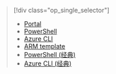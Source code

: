 > [!div class="op_single_selector"]
>- [Portal](../articles/virtual-network/virtual-networks-create-nsg-arm-pportal.md)
>- [PowerShell](../articles/virtual-network/virtual-networks-create-nsg-arm-ps.md)
>- [Azure CLI](../articles/virtual-network/virtual-networks-create-nsg-arm-cli.md)
>- [ARM template](../articles/virtual-network/virtual-networks-create-nsg-arm-template.md)
>- [PowerShell (经典)](../articles/virtual-network/virtual-networks-create-nsg-classic-ps.md)
>- [Azure CLI (经典)](../articles/virtual-network/virtual-networks-create-nsg-classic-cli.md)